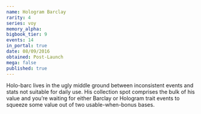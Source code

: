 ```yaml
---
name: Hologram Barclay
rarity: 4
series: voy
memory_alpha:
bigbook_tier: 9
events: 14
in_portal: true
date: 08/09/2016
obtained: Post-Launch
mega: false
published: true
---
```


Holo-barc lives in the ugly middle ground between inconsistent events and stats not suitable for daily use. His collection spot comprises the bulk of his value and you’re waiting for either Barclay or Hologram trait events to squeeze some value out of two usable-when-bonus bases.
